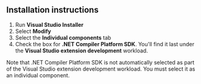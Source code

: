 ## Installation instructions 

1. Run **Visual Studio Installer** 
1. Select **Modify** 
1. Select the **Individual components** tab 
1. Check the box for **.NET Compiler Platform SDK**. You'll find it last under the **Visual Studio extension development** workload.

Note that .NET Compiler Platform SDK is not automatically selected as part of the Visual Studio extension development workload. You must select it as an individual component.
